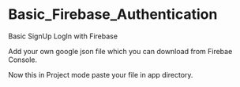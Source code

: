 # Basic_Firebase_Authentication
Basic SignUp LogIn with Firebase


Add your own google json file which you can download from Firebae Console.

Now this in Project mode paste your file in app directory.


